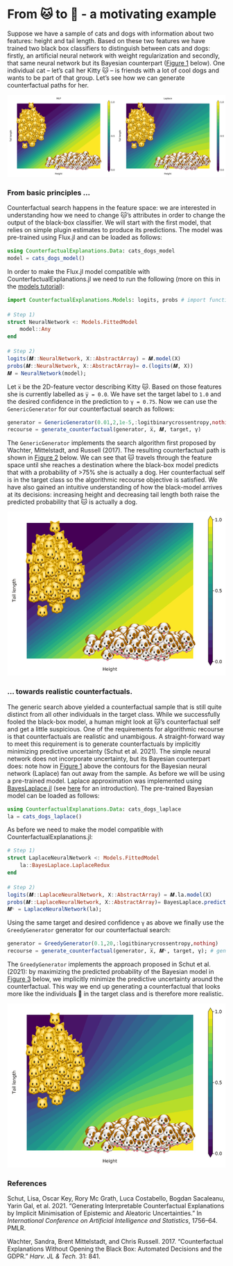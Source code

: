 # From 🐱 to 🐶 - a motivating example

Suppose we have a sample of cats and dogs with information about two features: height and tail length. Based on these two features we have trained two black box classifiers to distinguish between cats and dogs: firstly, an artificial neural network with weight regularization and secondly, that same neural network but its Bayesian counterpart ([Figure 1](#fig-predictive) below). One individual cat – let’s call her Kitty 🐱 – is friends with a lot of cool dogs and wants to be part of that group. Let’s see how we can generate counterfactual paths for her.

![Figure 1: Classification for toy dataset of cats and dogs. The contour indicates confidence in predicted labels. Left: MLP with weight regularization. Right: That same MLP, but with Laplace approximation for posterior predictive.](www/predictive.png)

### From basic principles …

Counterfactual search happens in the feature space: we are interested in understanding how we need to change 🐱’s attributes in order to change the output of the black-box classifier. We will start with the first model, that relies on simple plugin estimates to produce its predictions. The model was pre-trained using Flux.jl and can be loaded as follows:

``` julia
using CounterfactualExplanations.Data: cats_dogs_model
model = cats_dogs_model()
```

In order to make the Flux.jl model compatible with CounterfactualExplanations.jl we need to run the following (more on this in the [models tutorial](https://www.paltmeyer.com/CounterfactualExplanations.jl/dev/tutorials/models/)):

``` julia
import CounterfactualExplanations.Models: logits, probs # import functions in order to extend

# Step 1)
struct NeuralNetwork <: Models.FittedModel
    model::Any
end

# Step 2)
logits(𝑴::NeuralNetwork, X::AbstractArray) = 𝑴.model(X)
probs(𝑴::NeuralNetwork, X::AbstractArray)= σ.(logits(𝑴, X))
𝑴 = NeuralNetwork(model);
```

Let `x̅` be the 2D-feature vector describing Kitty 🐱. Based on those features she is currently labelled as `y̅ = 0.0`. We have set the target label to `1.0` and the desired confidence in the prediction to `γ = 0.75`. Now we can use the `GenericGenerator` for our counterfactual search as follows:

``` julia
generator = GenericGenerator(0.01,2,1e-5,:logitbinarycrossentropy,nothing)
recourse = generate_counterfactual(generator, x̅, 𝑴, target, γ)
```

The `GenericGenerator` implements the search algorithm first proposed by Wachter, Mittelstadt, and Russell (2017). The resulting counterfactual path is shown in [Figure 2](#fig-recourse-mlp) below. We can see that 🐱 travels through the feature space until she reaches a destination where the black-box model predicts that with a probability of \>75% she is actually a dog. Her counterfactual self is in the target class so the algorithmic recourse objective is satisfied. We have also gained an intuitive understanding of how the black-model arrives at its decisions: increasing height and decreasing tail length both raise the predicted probability that 🐱 is actually a dog.

![Figure 2: Classification for toy dataset of cats and dogs. The contour indicates confidence in predicted labels. Left: MLP with weight regularization. Right: That same MLP, but with Laplace approximation for posterior predictive.](www/recourse_mlp.gif)

### … towards realistic counterfactuals.

The generic search above yielded a counterfactual sample that is still quite distinct from all other individuals in the target class. While we successfully fooled the black-box model, a human might look at 🐱’s counterfactual self and get a little suspicious. One of the requirements for algorithmic recourse is that counterfactuals are realistic and unambigous. A straight-forward way to meet this requirement is to generate counterfactuals by implicitly minimizing predictive uncertainty (Schut et al. 2021). The simple neural network does not incorporate uncertainty, but its Bayesian counterpart does: note how in [Figure 1](#fig-predictive) above the contours for the Bayesian neural network (Laplace) fan out away from the sample. As before we will be using a pre-trained model. Laplace approximation was implemented using [BayesLaplace.jl](https://www.paltmeyer.com/BayesLaplace.jl/dev/) (see [here](https://towardsdatascience.com/go-deep-but-also-go-bayesian-ab25efa6f7b) for an introduction). The pre-trained Bayesian model can be loaded as follows:

``` julia
using CounterfactualExplanations.Data: cats_dogs_laplace
la = cats_dogs_laplace()
```

As before we need to make the model compatible with CounterfactualExplanations.jl:

``` julia
# Step 1)
struct LaplaceNeuralNetwork <: Models.FittedModel
    la::BayesLaplace.LaplaceRedux
end

# Step 2)
logits(𝑴::LaplaceNeuralNetwork, X::AbstractArray) = 𝑴.la.model(X)
probs(𝑴::LaplaceNeuralNetwork, X::AbstractArray)= BayesLaplace.predict(𝑴.la, X)
𝑴ᴸ = LaplaceNeuralNetwork(la);
```

Using the same target and desired confidence `γ` as above we finally use the `GreedyGenerator` generator for our counterfactual search:

``` julia
generator = GreedyGenerator(0.1,20,:logitbinarycrossentropy,nothing)
recourse = generate_counterfactual(generator, x̅, 𝑴ᴸ, target, γ); # generate recourse
```

The `GreedyGenerator` implements the approach proposed in Schut et al. (2021): by maximizing the predicted probability of the Bayesian model in [Figure 3](#fig-recourse-laplace) below, we implicitly minimize the predictive uncertainty around the counterfactual. This way we end up generating a counterfactual that looks more like the individuals 🐶 in the target class and is therefore more realistic.

![Figure 3: Classification for toy dataset of cats and dogs. The contour indicates confidence in predicted labels. Left: MLP with weight regularization. Right: That same MLP, but with Laplace approximation for posterior predictive.](www/recourse_laplace.gif)

### References

Schut, Lisa, Oscar Key, Rory Mc Grath, Luca Costabello, Bogdan Sacaleanu, Yarin Gal, et al. 2021. “Generating Interpretable Counterfactual Explanations by Implicit Minimisation of Epistemic and Aleatoric Uncertainties.” In *International Conference on Artificial Intelligence and Statistics*, 1756–64. PMLR.

Wachter, Sandra, Brent Mittelstadt, and Chris Russell. 2017. “Counterfactual Explanations Without Opening the Black Box: Automated Decisions and the GDPR.” *Harv. JL & Tech.* 31: 841.
